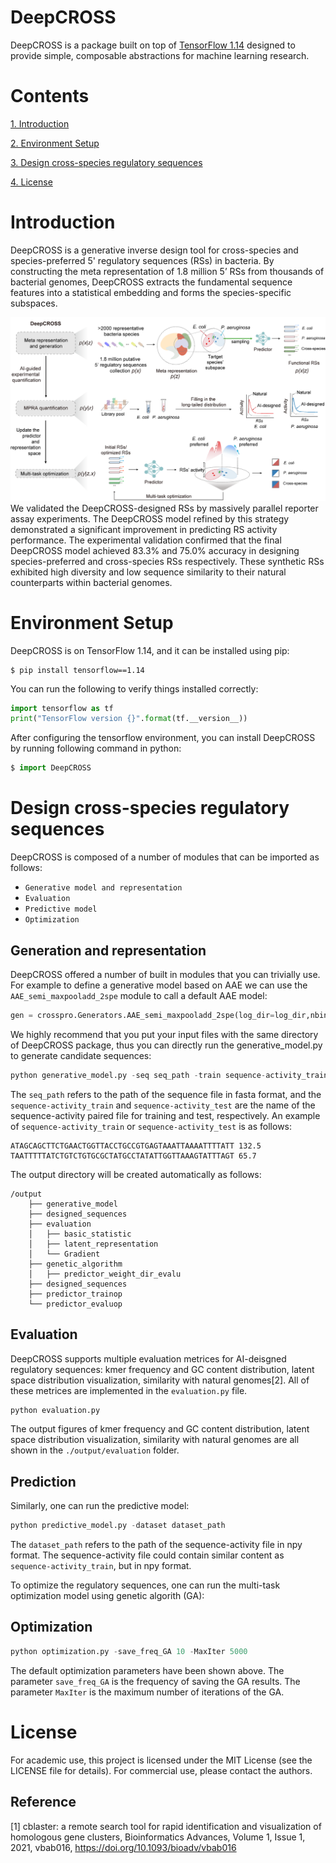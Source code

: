 # DeepCROSS


DeepCROSS is a package built on top of [TensorFlow 1.14](https://www.tensorflow.org/)
designed to provide simple, composable abstractions for machine learning
research.


# Contents
 
[1. Introduction](#Introduction)   
 
[2. Environment Setup](#2)  
 
[3. Design cross-species regulatory sequences](#3)   

[4. License](#4)   


# Introduction
DeepCROSS is a generative inverse design tool for cross-species and species-preferred 5' regulatory sequences (RSs) in bacteria. By constructing the meta representation of 1.8 million 5’ RSs from thousands of bacterial genomes, DeepCROSS extracts the fundamental sequence features into a statistical embedding and forms the species-specific subspaces.

![DeepCROSS](figure1.png)
We validated the DeepCROSS-designed RSs by massively parallel reporter assay experiments. The DeepCROSS model refined by this strategy demonstrated a significant improvement in predicting RS activity performance. The experimental validation confirmed that the final DeepCROSS model achieved 83.3% and 75.0% accuracy in designing species-preferred and cross-species RSs respectively. These synthetic RSs exhibited high diversity and low sequence similarity to their natural counterparts within bacterial genomes.


# Environment Setup
DeepCROSS is on TensorFlow 1.14, and it can be installed using pip:
```shell
$ pip install tensorflow==1.14
```
You can run the following to verify things installed correctly:

```python
import tensorflow as tf
print("TensorFlow version {}".format(tf.__version__))
```
After configuring the tensorflow environment, you can install DeepCROSS by running following command in python:

```python
$ import DeepCROSS
```
# Design cross-species regulatory sequences
DeepCROSS is composed of a number of modules that can be imported as follows:
- `Generative model and representation`
- `Evaluation`
- `Predictive model`
- `Optimization`

## Generation and representation 

DeepCROSS offered a number of built in modules that you can trivially use. For
example to define a generative model based on AAE we can use the `AAE_semi_maxpooladd_2spe` module to call a default AAE model:

```python
gen = crosspro.Generators.AAE_semi_maxpooladd_2spe(log_dir=log_dir,nbin=nbin)
```

We highly recommend that you put your input files with the same directory of DeepCROSS package, thus you can directly run the generative_model.py to generate candidate sequences: 

```python
python generative_model.py -seq seq_path -train sequence-activity_train -test sequence-activity_test
```
The `seq_path` refers to the path of the sequence file in fasta format, and the `sequence-activity_train` and `sequence-activity_test` are the name of the sequence-activity paired file for training and test, respectively. An example of `sequence-activity_train` or `sequence-activity_test` is as follows:
~~~
ATAGCAGCTTCTGAACTGGTTACCTGCCGTGAGTAAATTAAAATTTTATT 132.5
TAATTTTTATCTGTCTGTGCGCTATGCCTATATTGGTTAAAGTATTTAGT 65.7
~~~

The output directory will be created automatically as follows:
~~~
/output  
    ├── generative_model  
    ├── designed_sequences 
    ├── evaluation  
    │   ├── basic_statistic
    │   ├── latent_representation
    │   └── Gradient  
    ├── genetic_algorithm    
    │   ├── predictor_weight_dir_evalu
    ├── designed_sequences  
    ├── predictor_trainop  
    └── predictor_evaluop      
~~~


## Evaluation
DeepCROSS supports multiple evaluation metrices for AI-deisgned regulatory sequences: kmer frequency and GC content distribution, latent space distribution visualization, similarity with natural genomes[2]. All of these metrices are implemented in the `evaluation.py` file.

```python
python evaluation.py
```
The output figures of kmer frequency and GC content distribution, latent space distribution visualization, similarity with natural genomes are all shown in the 
`./output/evaluation` folder.

## Prediction

Similarly, one can run the predictive model:

```python 
python predictive_model.py -dataset dataset_path
```
The `dataset_path` refers to the path of the sequence-activity file in npy format. The sequence-activity file could contain similar content as `sequence-activity_train`, but in npy format.

To optimize the regulatory sequences, one can run the multi-task optimization model using genetic algorith (GA):

## Optimization

```python
python optimization.py -save_freq_GA 10 -MaxIter 5000
```
The default optimization parameters have been shown above. The parameter `save_freq_GA` is the frequency of saving the GA results. The parameter `MaxIter` is the maximum number of iterations of the GA.


# License
For academic use, this project is licensed under the MIT License (see the LICENSE file for details). For commercial use, please contact the authors.

## Reference
[1] cblaster: a remote search tool for rapid identification and visualization of homologous gene clusters, Bioinformatics Advances, Volume 1, Issue 1, 2021, vbab016, https://doi.org/10.1093/bioadv/vbab016

